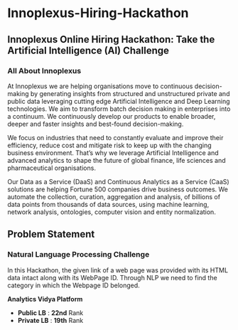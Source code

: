 # Innoplexus-Hiring-Hackathon
## Innoplexus Online Hiring Hackathon: Take the Artificial Intelligence (AI) Challenge

### All About Innoplexus
At Innoplexus we are helping organisations move to continuous decision-making by generating insights from structured and unstructured private and public data leveraging cutting edge Artificial Intelligence and Deep Learning technologies. We aim to transform batch decision making in enterprises into a continuum. We continuously develop our products to enable broader, deeper and faster insights and best-found decision-making.

We focus on industries that need to constantly evaluate and improve their efficiency, reduce cost and mitigate risk to keep up with the changing business environment. That’s why we leverage Artificial Intelligence and advanced analytics to shape the future of global finance, life sciences and pharmaceutical organisations. 

Our Data as a Service (DaaS) and Continuous Analytics as a Service (CaaS) solutions are helping Fortune 500 companies drive business outcomes. We automate the collection, curation, aggregation and analysis, of billions of data points from thousands of data sources, using machine learning, network analysis, ontologies, computer vision and entity normalization.

## Problem Statement
### Natural Language Processing Challenge

In this Hackathon, the given link of a web page was provided with its HTML data intact along with its WebPage ID.
Through NLP we need to find the category in which the Webpage ID belonged.

**Analytics Vidya Platform**
* **Public LB** : **22nd** Rank
* **Private LB** : **19th** Rank
